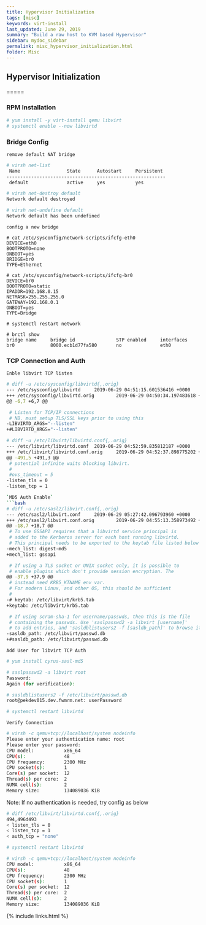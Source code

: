 ```yaml
---
title: Hypervisor Initialization
tags: [misc]
keywords: virt-install
last_updated: June 29, 2019
summary: "Build a raw host to KVM based Hypervisor"
sidebar: mydoc_sidebar
permalink: misc_hypervisor_initialization.html
folder: Misc
---
```


## Hypervisor Initialization
=====

### RPM Installation

```bash
# yum install -y virt-install qemu libvirt
# systemctl enable --now libvirtd
```

### Bridge Config

`remove default NAT bridge`
```bash
# virsh net-list
 Name                 State      Autostart     Persistent
----------------------------------------------------------
 default              active     yes           yes

# virsh net-destroy default
Network default destroyed

# virsh net-undefine default
Network default has been undefined
```

`config a new bridge`
```
# cat /etc/sysconfig/network-scripts/ifcfg-eth0
DEVICE=eth0
BOOTPROTO=none
ONBOOT=yes
BRIDGE=br0
TYPE=Ethernet

# cat /etc/sysconfig/network-scripts/ifcfg-br0
DEVICE=br0
BOOTPROTO=static
IPADDR=192.168.0.15
NETMASK=255.255.255.0
GATEWAY=192.168.0.1
ONBOOT=yes
TYPE=Bridge

# systemctl restart network

# brctl show
bridge name     bridge id               STP enabled     interfaces
br0             8000.ecb1d77fa580       no              eth0
```

### TCP Connection and Auth 

`Enble libvirt TCP listen`
```bash
# diff -u /etc/sysconfig/libvirtd{,.orig}
--- /etc/sysconfig/libvirtd     2019-06-29 04:51:15.601536416 +0000
+++ /etc/sysconfig/libvirtd.orig        2019-06-29 04:50:34.197483618 +0000
@@ -6,7 +6,7 @@

 # Listen for TCP/IP connections
 # NB. must setup TLS/SSL keys prior to using this
-LIBVIRTD_ARGS="--listen"
+#LIBVIRTD_ARGS="--listen"

# diff -u /etc/libvirt/libvirtd.conf{,.orig}
--- /etc/libvirt/libvirtd.conf  2019-06-29 04:52:59.835812187 +0000
+++ /etc/libvirt/libvirtd.conf.orig     2019-06-29 04:52:37.898775202 +0000
@@ -491,5 +491,3 @@
 # potential infinite waits blocking libvirt.
 #
 #ovs_timeout = 5
-listen_tls = 0
-listen_tcp = 1

`MD5 Auth Enable`
```bash
# diff -u /etc/sasl2/libvirt.conf{,.orig}
--- /etc/sasl2/libvirt.conf     2019-06-29 05:27:42.096793960 +0000
+++ /etc/sasl2/libvirt.conf.orig        2019-06-29 04:55:13.358973492 +0000
@@ -18,7 +18,7 @@
 # To use GSSAPI requires that a libvirtd service principal is
 # added to the Kerberos server for each host running libvirtd.
 # This principal needs to be exported to the keytab file listed below
-mech_list: digest-md5
+mech_list: gssapi

 # If using a TLS socket or UNIX socket only, it is possible to
 # enable plugins which don't provide session encryption. The
@@ -37,9 +37,9 @@
 # instead need KRB5_KTNAME env var.
 # For modern Linux, and other OS, this should be sufficient
 #
-# keytab: /etc/libvirt/krb5.tab
+keytab: /etc/libvirt/krb5.tab

 # If using scram-sha-1 for username/passwds, then this is the file
 # containing the passwds. Use 'saslpasswd2 -a libvirt [username]'
 # to add entries, and 'sasldblistusers2 -f [sasldb_path]' to browse it
-sasldb_path: /etc/libvirt/passwd.db
+#sasldb_path: /etc/libvirt/passwd.db
```

`Add User for libvirt TCP Auth`
```bash
# yum install cyrus-sasl-md5

# saslpasswd2 -a libvirt root
Password:
Again (for verification):

# sasldblistusers2 -f /etc/libvirt/passwd.db
root@pekdev015.dev.fwmrm.net: userPassword

# systemctl restart libvirtd
```

`Verify Connection`
```bash
# virsh -c qemu+tcp://localhost/system nodeinfo
Please enter your authentication name: root
Please enter your password:
CPU model:           x86_64
CPU(s):              48
CPU frequency:       2300 MHz
CPU socket(s):       1
Core(s) per socket:  12
Thread(s) per core:  2
NUMA cell(s):        2
Memory size:         134089036 KiB
```

Note: If no authentication is needed, try config as below
```bash
# diff /etc/libvirt/libvirtd.conf{,.orig}
494,496d493
< listen_tls = 0
< listen_tcp = 1
< auth_tcp = "none"

# systemctl restart libvirtd

# virsh -c qemu+tcp://localhost/system nodeinfo
CPU model:           x86_64
CPU(s):              48
CPU frequency:       2300 MHz
CPU socket(s):       1
Core(s) per socket:  12
Thread(s) per core:  2
NUMA cell(s):        2
Memory size:         134089036 KiB
```

{% include links.html %}

